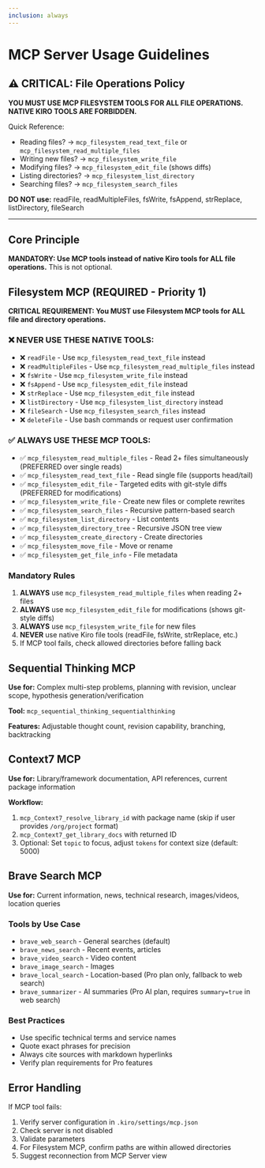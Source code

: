 ```yaml
---
inclusion: always
---
```


# MCP Server Usage Guidelines

## ⚠️ CRITICAL: File Operations Policy

**YOU MUST USE MCP FILESYSTEM TOOLS FOR ALL FILE OPERATIONS. NATIVE KIRO TOOLS ARE FORBIDDEN.**

Quick Reference:
- Reading files? → `mcp_filesystem_read_text_file` or `mcp_filesystem_read_multiple_files`
- Writing new files? → `mcp_filesystem_write_file`
- Modifying files? → `mcp_filesystem_edit_file` (shows diffs)
- Listing directories? → `mcp_filesystem_list_directory`
- Searching files? → `mcp_filesystem_search_files`

**DO NOT use:** readFile, readMultipleFiles, fsWrite, fsAppend, strReplace, listDirectory, fileSearch

---

## Core Principle

**MANDATORY: Use MCP tools instead of native Kiro tools for ALL file operations.** This is not optional.

## Filesystem MCP (REQUIRED - Priority 1)

**CRITICAL REQUIREMENT: You MUST use Filesystem MCP tools for ALL file and directory operations.**

### ❌ NEVER USE THESE NATIVE TOOLS:
- ❌ `readFile` - Use `mcp_filesystem_read_text_file` instead
- ❌ `readMultipleFiles` - Use `mcp_filesystem_read_multiple_files` instead
- ❌ `fsWrite` - Use `mcp_filesystem_write_file` instead
- ❌ `fsAppend` - Use `mcp_filesystem_edit_file` instead
- ❌ `strReplace` - Use `mcp_filesystem_edit_file` instead
- ❌ `listDirectory` - Use `mcp_filesystem_list_directory` instead
- ❌ `fileSearch` - Use `mcp_filesystem_search_files` instead
- ❌ `deleteFile` - Use bash commands or request user confirmation

### ✅ ALWAYS USE THESE MCP TOOLS:
- ✅ `mcp_filesystem_read_multiple_files` - Read 2+ files simultaneously (PREFERRED over single reads)
- ✅ `mcp_filesystem_read_text_file` - Read single file (supports head/tail)
- ✅ `mcp_filesystem_edit_file` - Targeted edits with git-style diffs (PREFERRED for modifications)
- ✅ `mcp_filesystem_write_file` - Create new files or complete rewrites
- ✅ `mcp_filesystem_search_files` - Recursive pattern-based search
- ✅ `mcp_filesystem_list_directory` - List contents
- ✅ `mcp_filesystem_directory_tree` - Recursive JSON tree view
- ✅ `mcp_filesystem_create_directory` - Create directories
- ✅ `mcp_filesystem_move_file` - Move or rename
- ✅ `mcp_filesystem_get_file_info` - File metadata

### Mandatory Rules
1. **ALWAYS** use `mcp_filesystem_read_multiple_files` when reading 2+ files
2. **ALWAYS** use `mcp_filesystem_edit_file` for modifications (shows git-style diffs)
3. **ALWAYS** use `mcp_filesystem_write_file` for new files
4. **NEVER** use native Kiro file tools (readFile, fsWrite, strReplace, etc.)
5. If MCP tool fails, check allowed directories before falling back

## Sequential Thinking MCP

**Use for:** Complex multi-step problems, planning with revision, unclear scope, hypothesis generation/verification

**Tool:** `mcp_sequential_thinking_sequentialthinking`

**Features:** Adjustable thought count, revision capability, branching, backtracking

## Context7 MCP

**Use for:** Library/framework documentation, API references, current package information

**Workflow:**
1. `mcp_Context7_resolve_library_id` with package name (skip if user provides `/org/project` format)
2. `mcp_Context7_get_library_docs` with returned ID
3. Optional: Set `topic` to focus, adjust `tokens` for context size (default: 5000)

## Brave Search MCP

**Use for:** Current information, news, technical research, images/videos, location queries

### Tools by Use Case
- `brave_web_search` - General searches (default)
- `brave_news_search` - Recent events, articles
- `brave_video_search` - Video content
- `brave_image_search` - Images
- `brave_local_search` - Location-based (Pro plan only, fallback to web search)
- `brave_summarizer` - AI summaries (Pro AI plan, requires `summary=true` in web search)

### Best Practices
- Use specific technical terms and service names
- Quote exact phrases for precision
- Always cite sources with markdown hyperlinks
- Verify plan requirements for Pro features

## Error Handling

If MCP tool fails:
1. Verify server configuration in `.kiro/settings/mcp.json`
2. Check server is not disabled
3. Validate parameters
4. For Filesystem MCP, confirm paths are within allowed directories
5. Suggest reconnection from MCP Server view